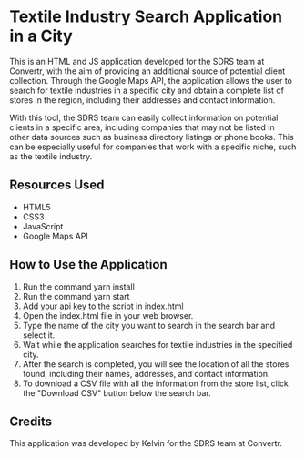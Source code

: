 # Textile Industry Search Application in a City
This is an HTML and JS application developed for the SDRS team at Convertr, with the aim of providing an additional
source of potential client collection. Through the Google Maps API, the application allows the user to search for textile industries
in a specific city and obtain a complete list of stores in the region, including their addresses and contact information.

With this tool, the SDRS team can easily collect information on potential clients in a specific area,
including companies that may not be listed in other data sources such as business directory listings or phone books.
This can be especially useful for companies that work with a specific niche, such as the textile industry.

## Resources Used

- HTML5
- CSS3
- JavaScript
- Google Maps API

## How to Use the Application
1. Run the command yarn install
2. Run the command yarn start
3. Add your api key to the script in index.html
4. Open the index.html file in your web browser.
5. Type the name of the city you want to search in the search bar and select it.
6. Wait while the application searches for textile industries in the specified city.
7. After the search is completed, you will see the location of all the stores found, including their names, addresses, and contact information.
8. To download a CSV file with all the information from the store list, click the "Download CSV" button below the search bar.

## Credits
This application was developed by Kelvin for the SDRS team at Convertr.
